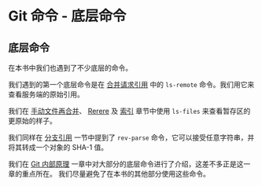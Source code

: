 # Git 命令 - 底层命令

## 底层命令

在本书中我们也遇到了不少底层的命令。

我们遇到的第一个底层命令是在 [合并请求引用](https://git-scm.com/book/zh/v2/ch00/_pr_refs) 中的 `ls-remote` 命令。我们用它来查看服务端的原始引用。

我们在 [手动文件再合并](https://git-scm.com/book/zh/v2/ch00/_manual_remerge)、 [Rerere](https://git-scm.com/book/zh/v2/ch00/ef_rerere) 及 [索引](https://git-scm.com/book/zh/v2/ch00/_the_index) 章节中使用 `ls-files` 来查看暂存区的更原始的样子。

我们同样在 [分支引用](https://git-scm.com/book/zh/v2/ch00/_branch_references) 一节中提到了 `rev-parse` 命令，它可以接受任意字符串，并将其转成一个对象的 SHA-1 值。

我们在 [Git 内部原理](https://git-scm.com/book/zh/v2/ch00/ch10-git-internals) 一章中对大部分的底层命令进行了介绍，这差不多正是这一章的重点所在。 我们尽量避免了在本书的其他部分使用这些命令。